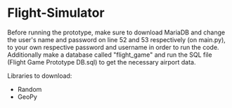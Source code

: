 # Flight-Simulator
Before running the prototype, make sure to download MariaDB and change the user's name and password on line 52 and 53 respectively (on main.py), to your own respective password and username in order to run the code. Additionally make a database called "flight_game" and run the SQL file (Flight Game Prototype DB.sql) to get the necessary airport data.

Libraries to download:
- Random
- GeoPy
